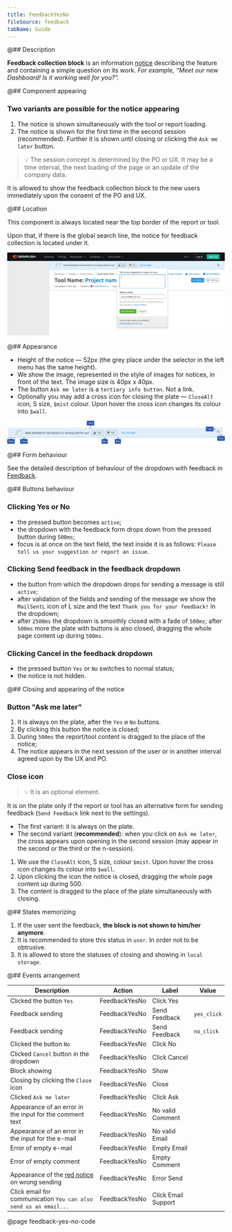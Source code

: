 ```yaml
---
title: FeedbackYesNo
fileSource: feedback
tabName: Guide
---
```


@## Description

**Feedback collection block** is an information [notice](/components/notice/) describing the feature and containing a simple question on its work. _For example, “Meet our new Dashboard! Is it working well for you?”._

@## Component appearing

### Two variants are possible for the notice appearing

1. The notice is shown simultaneously with the tool or report loading.
2. The notice is shown for the first time in the second session (recommended). Further it is shown until closing or clicking the `Ask me later` button.

> 💡 The session concept is determined by the PO or UX. It may be a time interval, the next loading of the page or an update of the company data.

It is allowed to show the feedback collection block to the new users immediately upon the consent of the PO and UX.

@## Location

This component is always located near the top border of the report or tool.

Upon that, if there is the global search line, the notice for feedback collection is located under it.

![feddback notice location](static/location.png)

@## Appearance

- Height of the notice — 52px (the grey place under the selector in the left menu has the same height).
- We show the image, represented in the style of images for notices, in front of the text. The image size is 40px х 40px.
- The button `Ask me later` is a `tertiary info button`. Not a link.
- Optionally you may add a cross icon for closing the plate — `CloseAlt` icon, S size, `$mist` colour. Upon hover the cross icon changes its colour into `$wall`.

![feddback margins](static/feedbackYesNo_sizes.png)

@## Form behaviour

See the detailed description of behaviour of the dropdown with feedback in [Feedback](/components/feedback/).

@## Buttons behaviour

### Clicking Yes or No

- the pressed button becomes `active`;
- the dropdown with the feedback form drops down from the pressed button during `500ms`;
- focus is at once on the text field, the text inside it is as follows: `Please tell us your suggestion or report an issue`.

### Clicking Send feedback in the feedback dropdown

- the button from which the dropdown drops for sending a message is still `active`;
- after validation of the fields and sending of the message we show the `MailSentL` icon of L size and the text `Thank you for your feedback!` in the dropdown;
- after `2500ms` the dropdown is smoothly closed with a fade of `500ms`; after `500ms` more the plate with buttons is also closed, dragging the whole page content up during `500ms`.

### Clicking Cancel in the feedback dropdown

- the pressed button `Yes` or `No` switches to normal status;
- the notice is not hidden.

@## Closing and appearing of the notice

### Button "Ask me later"

1. It is always on the plate, after the `Yes` и `No` buttons.
2. By clicking this button the notice is closed;
3. During `500ms` the report/tool content is dragged to the place of the notice;
4. The notice appears in the next session of the user or in another interval agreed upon by the UX and PO.

### Close icon

> 💡 It is an optional element.

It is on the plate only if the report or tool has an alternative form for sending feedback (`Send Feedback` link next to the settings).

- The first variant: it is always on the plate.
- The second variant (**recommended**): when you click on `Ask me later`, the cross appears upon opening in the second session (may appear in the second or the third or the n-session).

1. We use the `CloseAlt` icon, S size, colour `$mist`. Upon hover the cross icon changes its colour into `$wall`.
2. Upon clicking the icon the notice is closed, dragging the whole page content up during 500.
3. The content is dragged to the place of the plate simultaneously with closing.

@## States memorizing

1. If the user sent the feedback, **the block is not shown to him/her anymore**.
2. It is recommended to store this status in `user`. In order not to be obtrusive.
3. It is allowed to store the statuses of closing and showing in `local storage`.

@## Events arrangement

| Description                                                         | Action        | Label               | Value       |
| ------------------------------------------------------------------- | ------------- | ------------------- | ----------- |
| Clicked the button `Yes`                                            | FeedbackYesNo | Click Yes           |             |
| Feedback sending                                                    | FeedbackYesNo | Send Feedback       | `yes_click` |
| Feedback sending                                                    | FeedbackYesNo | Send Feedback       | `no_click`  |
| Clicked the button `No`                                             | FeedbackYesNo | Click No            |             |
| Clicked `Сancel` button in the dropdown                             | FeedbackYesNo | Click Cancel        |             |
| Block showing                                                       | FeedbackYesNo | Show                |             |
| Closing by clicking the `Close` icon                                | FeedbackYesNo | Close               |             |
| Clicked `Ask me later`                                              | FeedbackYesNo | Click Ask           |             |
| Appearance of an error in the input for the comment text            | FeedbackYesNo | No valid Comment    |             |
| Appearance of an error in the input for the e-mail                  | FeedbackYesNo | No valid Email      |             |
| Error of empty e-mail                                               | FeedbackYesNo | Empty Email         |             |
| Error of empty comment                                              | FeedbackYesNo | Empty Comment       |             |
| Appearance of the [red notice](components/notice/) on wrong sending | FeedbackYesNo | Error Send          |             |
| Click email for communication `You can also send us an email...`    | FeedbackYesNo | Click Email Support |             |

@page feedback-yes-no-code
